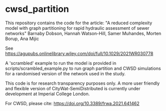 # cwsd_partition

This repository contains the code for the article:
"A reduced complexity model with graph partitioning for rapid hydraulic assessment of sewer networks"
Barnaby Dobson, Hannah Watson-Hill, Samer Muhandes, Morten Borup, Ana Mijic

See
https://agupubs.onlinelibrary.wiley.com/doi/full/10.1029/2021WR030778

A 'scrambled' example to run the model is provided in scripts/scrambled_example.py to run graph partition and CWSD simulations for a randomised version of the network used in the study.

This code is for research transparency purposes only. A more user friendly and flexible version of CityWat-SemiDistributed is currently under development at Imperial College London.

For CWSD, please cite: https://doi.org/10.3389/frwa.2021.641462
